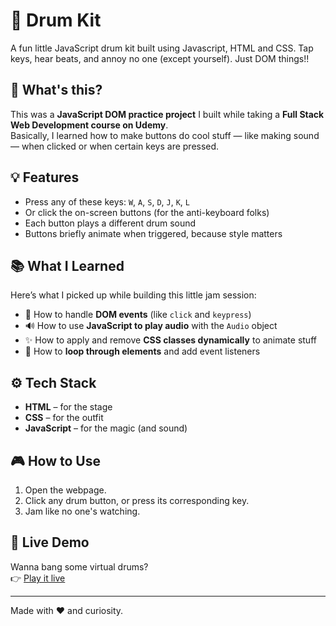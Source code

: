 # 🥁 Drum Kit

A fun little JavaScript drum kit built using Javascript, HTML and CSS. Tap keys, hear beats, and annoy no one (except yourself). Just DOM things!!

## 🤔 What's this?

This was a **JavaScript DOM practice project** I built while taking a **Full Stack Web Development course on Udemy**.  
Basically, I learned how to make buttons do cool stuff — like making sound — when clicked or when certain keys are pressed.  

## 💡 Features

- Press any of these keys: `W`, `A`, `S`, `D`, `J`, `K`, `L`
- Or click the on-screen buttons (for the anti-keyboard folks)
- Each button plays a different drum sound
- Buttons briefly animate when triggered, because style matters

## 📚 What I Learned

Here’s what I picked up while building this little jam session:

- 🎯 How to handle **DOM events** (like `click` and `keypress`)
- 🔊 How to use **JavaScript to play audio** with the `Audio` object
- ✨ How to apply and remove **CSS classes dynamically** to animate stuff
- 🔄 How to **loop through elements** and add event listeners

## ⚙️ Tech Stack

- **HTML** – for the stage  
- **CSS** – for the outfit  
- **JavaScript** – for the magic (and sound)

## 🎮 How to Use

1. Open the webpage.
2. Click any drum button, or press its corresponding key.
3. Jam like no one's watching. 

## 🔗 Live Demo

Wanna bang some virtual drums?  
👉 [Play it live](https://jamthedrums.netlify.app/)  

---

Made with ❤️ and curiosity.

